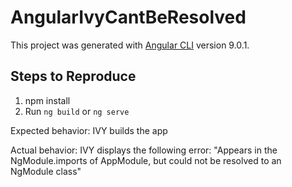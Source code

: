 # AngularIvyCantBeResolved

This project was generated with [Angular CLI](https://github.com/angular/angular-cli) version 9.0.1.

## Steps to Reproduce
1. npm install
2. Run `ng build` or `ng serve`

Expected behavior: IVY builds the app

Actual behavior: IVY displays the following error: 
"Appears in the NgModule.imports of AppModule, but could not be resolved to an NgModule class"
